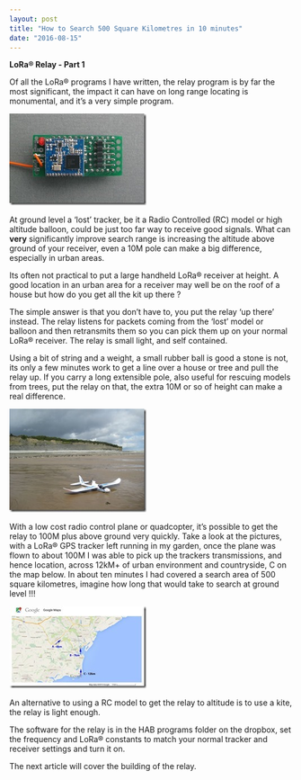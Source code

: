 ```yaml
---
layout: post
title: "How to Search 500 Square Kilometres in 10 minutes"
date: "2016-08-15"
---
```


**LoRa® Relay - Part 1**

Of all the LoRa® programs I have written, the relay program is by far the most significant, the impact it can have on long range locating is monumental, and it’s a very simple program.

![6](/images/6_thumb.jpg "6")

At ground level a ‘lost’ tracker, be it a Radio Controlled (RC) model or high altitude balloon, could be just too far way to receive good signals. What can **very** significantly improve search range is increasing the altitude above ground of your receiver, even a 10M pole can make a big difference, especially in urban areas.

Its often not practical to put a large handheld LoRa® receiver at height. A good location in an urban area for a receiver may well be on the roof of a house but how do you get all the kit up there ?

The simple answer is that you don’t have to, you put the relay ‘up there’ instead. The relay listens for packets coming from the ‘lost’ model or balloon and then retransmits them so you can pick them up on your normal LoRa® receiver. The relay is small light, and self contained.

Using a bit of string and a weight, a small rubber ball is good a stone is not, its only a few minutes work to get a line over a house or tree and pull the relay up. If you carry a long extensible pole, also useful for rescuing models from trees, put the relay on that, the extra 10M or so of height can make a real difference.

![Part 1 - 2](/images/Part-1-2_thumb.jpg "Part 1 - 2")

With a low cost radio control plane or quadcopter, it’s possible to get the relay to 100M plus above ground very quickly. Take a look at the pictures, with a LoRa® GPS tracker left running in my garden, once the plane was flown to about 100M I was able to pick up the trackers transmissions, and hence location, across 12kM+ of urban environment and countryside, C on the map below. In about ten minutes I had covered a search area of 500 square kilometres, imagine how long that would take to search at ground level !!!

![Part 1 - 3](/images/Part-1-3_thumb.jpg "Part 1 - 3")

An alternative to using a RC model to get the relay to altitude is to use a kite, the relay is light enough.

The software for the relay is in the HAB programs folder on the dropbox, set the frequency and LoRa® constants to match your normal tracker and receiver settings and turn it on. 

The next article will cover the building of the relay.
